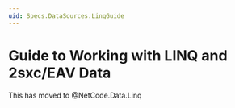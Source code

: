 ```yaml
---
uid: Specs.DataSources.LinqGuide
---
```

# Guide to Working with LINQ and 2sxc/EAV Data

This has moved to @NetCode.Data.Linq
